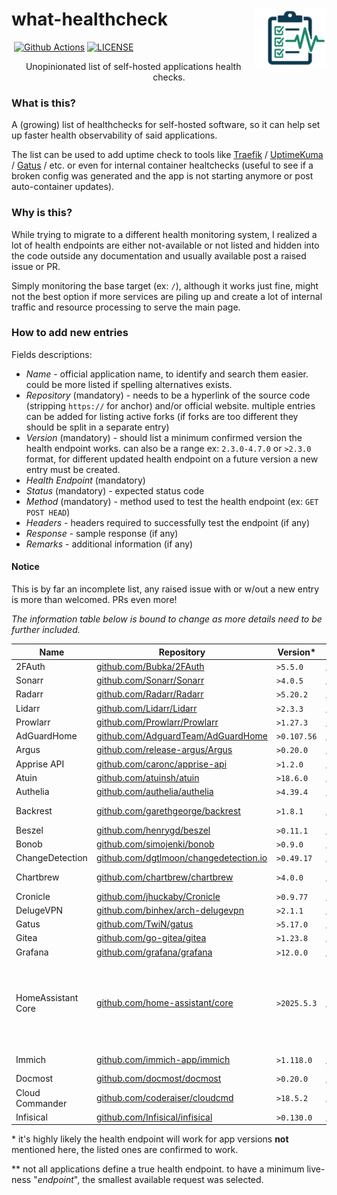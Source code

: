 # what-healthcheck <img src="assets/image/what-healthcheck-logo.png" alt="what-healthcheck-logo" title="feishin" align="right" height="95px" />

<p align="left">
   <img src="https://img.shields.io/badge/PRs-welcome-brightgreen.svg?style=flat" alt="">
   <a href="https://github.com/peterbuga/what-healthcheck/actions"><img src="https://img.shields.io/github/actions/workflow/status/peterbuga/what-healthcheck/pages/pages-build-deployment" alt="Github Actions"></a>
   <a href="https://github.com/peterbuga/what-healthcheck/blob/master/LICENSE"><img src="https://img.shields.io/github/license/peterbuga/what-healthcheck.svg" alt="LICENSE"></a>
</p>

<p align="center">Unopinionated list of self-hosted applications health checks.</p>


### What is this?
A (growing) list of healthchecks for self-hosted software, so it can help set up faster health observability of said applications. 

The list can be used to add uptime check to tools like [Traefik](https://traefik.io/) / [UptimeKuma](https://uptimekuma.org/) / [Gatus](https://gatus.io/) / etc. or even for internal container healtchecks (useful to see if a broken config was generated and the app is not starting anymore or post auto-container updates).

### Why is this?
While trying to migrate to a different health monitoring system, I realized a lot of health endpoints are either not-available or not listed and hidden into the code outside any documentation and usually available post a raised issue or PR.

Simply monitoring the base target (ex: `/`), although it works just fine, might not the best option if more services are piling up and create a lot of internal traffic and resource processing to serve the main page.  

### How to add new entries
Fields descriptions:

- *Name* - official application name, to identify and search them easier. could be more listed if spelling alternatives exists.
- *Repository* (mandatory) - needs to be a hyperlink of the source code (stripping `https://` for anchor) and/or official website. multiple entries can be added for listing active forks (if forks are too different they should be split in a separate entry)
- *Version* (mandatory) - should list a minimum confirmed version the health endpoint works. can also be a range ex: `2.3.0-4.7.0` or `>2.3.0` format, for different updated health endpoint on a future version a new entry must be created.
- *Health Endpoint* (mandatory)
- *Status* (mandatory) - expected status code
- *Method* (mandatory) - method used to test the health endpoint (ex: `GET POST HEAD`)
- *Headers* - headers required to successfully test the endpoint (if any)
- *Response* - sample response (if any)
- *Remarks* - additional information (if any)

#### Notice
This is by far an incomplete list, any raised issue with or w/out a new entry is more than welcomed. PRs even more!  

*The information table below is bound to change as more details need to be further included.*

| Name                 | Repository                                                                               | Version*    | Health Endpoint**                        | Status | Method | Headers                         | Remarks                                                       |
|----------------------|------------------------------------------------------------------------------------------|-------------|------------------------------------------|--------|--------|---------------------------------|---------------------------------------------------------------|
| 2FAuth               | [github.com/Bubka/2FAuth](https://github.com/Bubka/2FAuth)                               | `>5.5.0`    | `/up`                                    | 200    | GET    |                                 |                                                               |
| Sonarr               | [github.com/Sonarr/Sonarr](https://github.com/Sonarr/Sonarr)                             | `>4.0.5`    | `/ping`                                  | 200    | GET    |                                 |                                                               |
| Radarr               | [github.com/Radarr/Radarr](https://github.com/Radarr/Radarr)                             | `>5.20.2`   | `/ping`                                  | 200    | GET    |                                 |                                                               |
| Lidarr               | [github.com/Lidarr/Lidarr](https://github.com/Lidarr/Lidarr)                             | `>2.3.3`    | `/ping`                                  | 200    | GET    |                                 |                                                               |
| Prowlarr             | [github.com/Prowlarr/Prowlarr](https://github.com/Prowlarr/Prowlarr)                     | `>1.27.3`   | `/ping`                                  | 200    | GET    |                                 |                                                               |
| AdGuardHome          | [github.com/AdguardTeam/AdGuardHome](https://github.com/AdguardTeam/AdGuardHome)         | `>0.107.56` | `/control/status`                        | 200    | GET    |                                 |                                                               |
| Argus                | [github.com/release-argus/Argus](https://github.com/release-argus/Argus)                 | `>0.20.0`   | `/api/v1/healthcheck`                    | 200    | GET    |                                 |                                                               |
| Apprise API          | [github.com/caronc/apprise-api](https://github.com/caronc/apprise-api)                   | `>1.2.0`    | `/status`                                | 200    | GET    |                                 |                                                               |
| Atuin                | [github.com/atuinsh/atuin](https://github.com/atuinsh/atuin)                             | `>18.6.0`   | `/healthz`                               | 200    | GET    |                                 |                                                               |
| Authelia             | [github.com/authelia/authelia](https://github.com/authelia/authelia)                     | `>4.39.4`   | `/api/health`                            | 200    | GET    |                                 |                                                               |
| Backrest             | [github.com/garethgeorge/backrest](https://github.com/garethgeorge/backrest)             | `>1.8.1`    | `/v1.Backrest/GetConfig`                 | 200    | POST   | content-type: application/proto |                                                               |
| Beszel               | [github.com/henrygd/beszel](https://github.com/henrygd/beszel)                           | `>0.11.1`   | `/api/health`                            | 200    | GET    |                                 |                                                               |
| Bonob                | [github.com/simojenki/bonob](https://github.com/simojenki/bonob)                         | `>0.9.0`    | `/ws/sonos`                              | 200    | GET    |                                 |                                                               |
| ChangeDetection      | [github.com/dgtlmoon/changedetection.io](https://github.com/dgtlmoon/changedetection.io) | `>0.49.17`  | `/api/v1/systeminfo`                     | 200    | GET    |                                 |                                                               |
| Chartbrew            | [github.com/chartbrew/chartbrew](https://github.com/chartbrew/chartbrew)                 | `>4.0.0`    | `/update`                                | 200    | GET    |                                 | for API component                                             |
| Cronicle             | [github.com/jhuckaby/Cronicle](https://github.com/jhuckaby/Cronicle)                     | `>0.9.77`   | `/api/app/ping`                          | 200    | GET    |                                 |                                                               |
| DelugeVPN            | [github.com/binhex/arch-delugevpn](https://github.com/binhex/arch-delugevpn)             | `>2.1.1`    | `/images/s.gif`                          | 200    | GET    |                                 |                                                               |
| Gatus                | [github.com/TwiN/gatus](https://github.com/TwiN/gatus)                                   | `>5.17.0`   | `/health`                                | 200    | GET    |                                 |                                                               |
| Gitea                | [github.com/go-gitea/gitea](https://github.com/go-gitea/gitea)                           | `>1.23.8`   | `/api/healthz`                           | 200    | GET    |                                 |                                                               |
| Grafana              | [github.com/grafana/grafana](https://github.com/grafana/grafana)                         | `>12.0.0`   | `/api/health`                            | 200    | GET    |                                 |                                                               |
| HomeAssistant Core   | [github.com/home-assistant/core](https://github.com/home-assistant/core)                 | `>2025.5.3` | `/api/`                                  | 401    | GET    |                                 | no real live-endpoint. create empty API webhook to return 200 |
| Immich               | [github.com/immich-app/immich](https://github.com/immich-app/immich)                     | `>1.118.0`  | `/api/server/ping`                       | 200    | GET    |                                 | API component                                                 |
| Docmost              | [github.com/docmost/docmost](https://github.com/docmost/docmost)                         | `>0.20.0`   | `/api/health`                            | 200    | GET    |                                 |                                                               |
| Cloud Commander      | [github.com/coderaiser/cloudcmd](https://github.com/coderaiser/cloudcmd)                 | `>18.5.2`   | `/manifest.json`                         | 200    | GET    |                                 |                                                               |
| Infisical            | [github.com/Infisical/infisical](https://github.com/Infisical/infisical)                 | `>0.130.0`  | `/api/status`                            | 200    | GET    |                                 |                                                               |

\* it's highly likely the health endpoint will work for app versions **not** mentioned here, the listed ones are confirmed to work.

\*\* not all applications define a true health endpoint. to have a minimum live-ness "*endpoint*", the smallest available request was selected.
